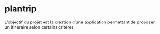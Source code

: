 # plantrip
L’objectif du projet est la création d’une application permettant de proposer un itinéraire selon certains critères
